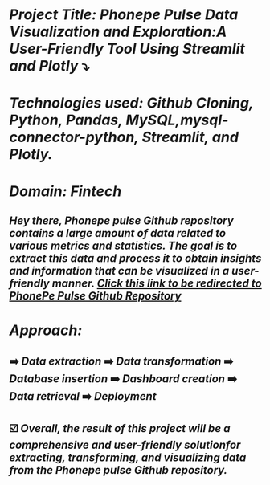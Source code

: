 # _Project Title: Phonepe Pulse Data Visualization and Exploration:A User-Friendly Tool Using Streamlit and Plotly_ ⤵️
# _Technologies used: Github Cloning, Python, Pandas, MySQL,mysql-connector-python, Streamlit, and Plotly._
# _Domain: Fintech_

## _Hey there, Phonepe pulse Github repository contains a large amount of data related to various metrics and statistics. The goal is to extract this data and process it to obtain insights and information that can be visualized in a user-friendly manner. [Click this link to be redirected to PhonePe Pulse Github Repository](https://github.com/PhonePe/pulse#readme)_

# _Approach:_ 
## ➡️ _Data extraction_ ➡️ _Data transformation_ ➡️ _Database insertion_ ➡️ _Dashboard creation_ ➡️ _Data retrieval_ ➡️ _Deployment_
## ☑️ _Overall, the result of this project will be a comprehensive and user-friendly solutionfor extracting, transforming, and visualizing data from the Phonepe pulse Github repository._


